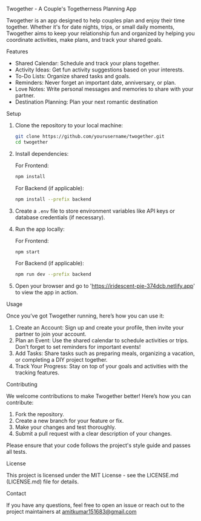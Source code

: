 Twogether - A Couple's Togetherness Planning App

Twogether is an app designed to help couples plan and enjoy their time together. Whether it's for date nights, trips, or small daily moments, Twogether aims to keep your relationship fun and organized by helping you coordinate activities, make plans, and track your shared goals.

Features

- Shared Calendar: Schedule and track your plans together.
- Activity Ideas: Get fun activity suggestions based on your interests.
- To-Do Lists: Organize shared tasks and goals.
- Reminders: Never forget an important date, anniversary, or plan.
- Love Notes: Write personal messages and memories to share with your partner.
- Destination Planning: Plan your next romantic destination

Setup

1. Clone the repository to your local machine:

    ```bash
    git clone https://github.com/yourusername/twogether.git
    cd twogether
    ```

2. Install dependencies:

    For Frontend:
    ```bash
    npm install
    ```

    For Backend (if applicable):
    ```bash
    npm install --prefix backend
    ```

3. Create a `.env` file to store environment variables like API keys or database credentials (if necessary).

4. Run the app locally:

    For Frontend:
    ```bash
    npm start
    ```

    For Backend (if applicable):
    ```bash
    npm run dev --prefix backend
    ```

5. Open your browser and go to 'https://iridescent-pie-374dcb.netlify.app' to view the app in action.

Usage

Once you’ve got Twogether running, here’s how you can use it:

1. Create an Account: Sign up and create your profile, then invite your partner to join your account.
2. Plan an Event: Use the shared calendar to schedule activities or trips. Don’t forget to set reminders for important events!
3. Add Tasks: Share tasks such as preparing meals, organizing a vacation, or completing a DIY project together.
4. Track Your Progress: Stay on top of your goals and activities with the tracking features.

Contributing

We welcome contributions to make Twogether better! Here’s how you can contribute:

1. Fork the repository.
2. Create a new branch for your feature or fix.
3. Make your changes and test thoroughly.
4. Submit a pull request with a clear description of your changes.

Please ensure that your code follows the project's style guide and passes all tests.

License

This project is licensed under the MIT License - see the LICENSE.md (LICENSE.md) file for details.

Contact

If you have any questions, feel free to open an issue or reach out to the project maintainers at amitkumar151683@gmail.com
